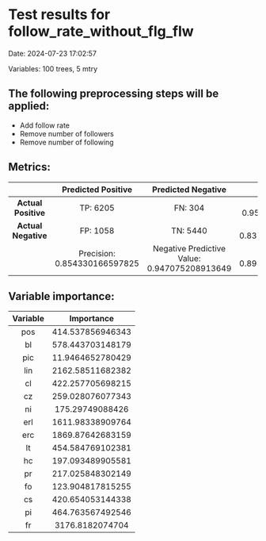 # Test results for follow_rate_without_flg_flw
Date:  2024-07-23 17:02:57 

Variables:  100  trees,  5  mtry


 ## The following preprocessing steps will be applied: 
  - Add follow rate 
 - Remove number of followers 
 - Remove number of following 


 ## Metrics:
 | | **Predicted Positive**| **Predicted Negative** | |
 |:--:|:--:|:--:|:--:|
 | **Actual Positive** | TP:  6205  | FN:  304  | Sensitivity:  0.95329543708711  |
 | **Actual Negative** | FP:  1058  | TN:  5440  | Specificity:  0.837180670975685  |
 | | Precision:  0.854330166597825  | Negative Predictive Value:  0.947075208913649  | **Accuracy**:  0.895287153071423  |


 ## Variable importance:
 | Variable | Importance |
 |:--:|:--:|
 |  pos  |  414.537856946343  |
 |  bl  |  578.443703148179  |
 |  pic  |  11.9464652780429  |
 |  lin  |  2162.58511682382  |
 |  cl  |  422.257705698215  |
 |  cz  |  259.028076077343  |
 |  ni  |  175.29749088426  |
 |  erl  |  1611.98338909764  |
 |  erc  |  1869.87642683159  |
 |  lt  |  454.584769102381  |
 |  hc  |  197.093489905581  |
 |  pr  |  217.025848302149  |
 |  fo  |  123.904817815255  |
 |  cs  |  420.654053144338  |
 |  pi  |  464.763567492546  |
 |  fr  |  3176.8182074704  |

